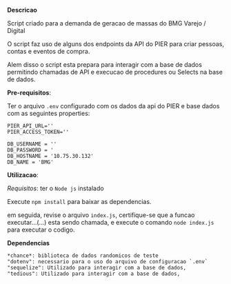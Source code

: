 **Descricao**

Script criado para a demanda de geracao de massas do BMG Varejo / Digital

O script faz uso de alguns dos endpoints da API do PIER para criar pessoas, contas e eventos de compra.

Alem disso o script esta prepara para interagir com a base de dados permitindo chamadas de API e execucao de procedures ou Selects na base de dados.


**Pre-requisitos**:

Ter o arquivo `.env` configurado com os dados da api do PIER e base dados com as seguintes properties:

```
PIER_API_URL=''
PIER_ACCESS_TOKEN=''

DB_USERNAME = ''
DB_PASSWORD = '
DB_HOSTNAME = '10.75.30.132'
DB_NAME = 'BMG'

```

**Utilizacao**:

*Requisitos*: ter o `Node js` instalado

Execute `npm install` para baixar as dependencias.

em seguida, revise o arquivo `index.js`, certifique-se que a funcao executar...(...) esta sendo chamada, e execute o comando `node index.js` para executar o codigo.


**Dependencias**

    *chance*: biblioteca de dados randomicos de teste
    "dotenv": necessario para o uso do arquivo de configuracao `.env`
    "sequelize": Utilizado para interagir com a base de dados,
    "tedious": Utilizado para interagir com a base de dados,
